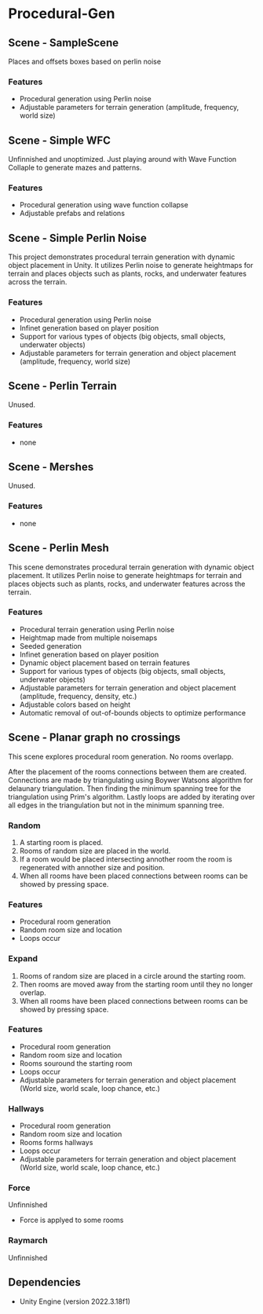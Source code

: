 # Procedural-Gen
 
## Scene - SampleScene
Places and offsets boxes based on perlin noise

### Features

- Procedural generation using Perlin noise
- Adjustable parameters for terrain generation (amplitude, frequency, world size)

## Scene - Simple WFC
Unfinnished and unoptimized. Just playing around with Wave Function Collaple to generate mazes and patterns.

### Features

- Procedural generation using wave function collapse
- Adjustable prefabs and relations

## Scene - Simple Perlin Noise
This project demonstrates procedural terrain generation with dynamic object placement in Unity. It utilizes Perlin noise to generate heightmaps for terrain and places objects such as plants, rocks, and underwater features across the terrain.

### Features

- Procedural generation using Perlin noise
- Infinet generation based on player position
- Support for various types of objects (big objects, small objects, underwater objects)
- Adjustable parameters for terrain generation and object placement (amplitude, frequency, world size)

## Scene - Perlin Terrain
Unused.

### Features

- none

## Scene - Mershes
Unused.

### Features

- none

## Scene - Perlin Mesh
This scene demonstrates procedural terrain generation with dynamic object placement. It utilizes Perlin noise to generate heightmaps for terrain and places objects such as plants, rocks, and underwater features across the terrain.

### Features

- Procedural terrain generation using Perlin noise
- Heightmap made from multiple noisemaps
- Seeded generation
- Infinet generation based on player position
- Dynamic object placement based on terrain features
- Support for various types of objects (big objects, small objects, underwater objects)
- Adjustable parameters for terrain generation and object placement (amplitude, frequency, density, etc.)
- Adjustable colors based on height
- Automatic removal of out-of-bounds objects to optimize performance

## Scene - Planar graph no crossings
This scene explores procedural room generation. No rooms overlapp.

After the placement of the rooms connections between them are created. Connections are made by triangulating using Boywer Watsons algorithm for delaunary triangulation. Then finding the minimum spanning tree for the triangulation using Prim's algorithm. Lastly loops are added by iterating over all edges in the triangulation but not in the minimum spanning tree.

### Random

1. A starting room is placed.
2. Rooms of random size are placed in the world.
3. If a room would be placed intersecting annother room the room is regenerated with annother size and position.
4. When all rooms have been placed connections between rooms can be showed by pressing space.

### Features

- Procedural room generation
- Random room size and location
- Loops occur

### Expand

1. Rooms of random size are placed in a circle around the starting room.
2. Then rooms are moved away from the starting room until they no longer overlap.
3. When all rooms have been placed connections between rooms can be showed by pressing space.

### Features

- Procedural room generation
- Random room size and location
- Rooms souround the starting room 
- Loops occur
- Adjustable parameters for terrain generation and object placement (World size, world scale, loop chance, etc.)

### Hallways

- Procedural room generation
- Random room size and location
- Rooms forms hallways
- Loops occur
- Adjustable parameters for terrain generation and object placement (World size, world scale, loop chance, etc.)

### Force
Unfinnished

- Force is applyed to some rooms

### Raymarch
Unfinnished

## Dependencies

- Unity Engine (version 2022.3.18f1)
